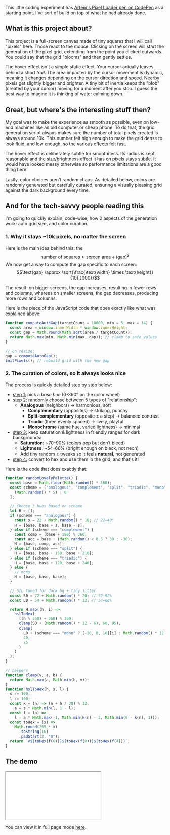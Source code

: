 This little coding experiment has [Artem's Pixel Loader pen on CodePen](https://codepen.io/artzub/pen/XJJooON) as a starting point. I've sort of build on top of what he had already done.

## What is this project about?

This project is a full-screen canvas made of tiny squares that I will call "pixels" here. Those react to the mouse. Clicking on the screen will start the generation of the pixel grid, extending from the point you clicked outwards. You could say that the grid "blooms" and then gently settles.

The hover effect isn't a simple static effect. Your cursor actually leaves behind a short _trail_. The area impacted by the cursor movement is dynamic, meaning it changes depending on the cursor direction and speed. Nearby pixels get slightly bigger and brighter. A tiny bit of inertia keeps the "blob" (created by your cursor) moving for a moment after you stop. I guess the best way to imagine it is thinking of water calming down.

## Great, but where's the interesting stuff then?

My goal was to make the experience as smooth as possible, even on low-end machines like an old computer or cheap phone. To do that, the grid generation script always makes sure the number of total pixels created is always around 10k. This number felt high enough to make the grid dense to look fluid, and low enough, so the various effects felt fast.

The hover effect is deliberately subtle for smoothness. Its radius is kept reasonable and the size/brightness effect it has on pixels stays subtle. It would have looked messy otherwise so performance limitations are a good thing here!

Lastly, color choices aren’t random chaos. As detailed below, colors are randomly generated but carefully curated, ensuring a visually pleasing grid against the dark background every time.

## And for the tech-savvy people reading this

I'm going to quickly explain, code-wise, how 2 aspects of the generation work: auto grid size, and color curation.

### 1. Why it stays ~10k pixels, no matter the screen

Here is the main idea behind this: the $$\text{number of squares} \approx \text{screen area} \div (\text{gap})^2$$
We now get a way to compute the gap specific to each screen:
$$\text{gap} \approx \sqrt{\frac{\text{width} \times \text{height}}{10{,}000}}$$

The result: on bigger screens, the gap increases, resulting in fewer rows and columns, whereas on smaller screens, the gap decreases, producing more rows and columns.

Here is the piece of the JavaScript code that does exactly like what was explained above:

```js
function computeAutoGap(targetCount = 10000, min = 5, max = 14) {
  const area = window.innerWidth * window.innerHeight;
  const gap = Math.round(Math.sqrt(area / targetCount));
  return Math.max(min, Math.min(max, gap)); // clamp to safe values
}

// on resize:
gap = computeAutoGap();
initPixels(); // rebuild grid with the new gap
```

### 2. The curation of colors, so it always looks nice

The process is quickly detailed step by step below:

- <u>step 1:</u> pick a _base hue_ (0-360° on the color wheel)
- <u>step 2:</u> randomly choose between 5 types of "relationship":
  - **Analogous** (neighbors) → harmonious, soft
    - **Complementary** (opposites) → striking, punchy
    - **Split-complementary** (opposite ± a step) → balanced contrast
    - **Triadic** (three evenly spaced) → lively, playful
    - **Monochrome** (same hue, varied lightness) → minimal
- <u>step 3:</u> keep saturation & lightness in friendly ranges for dark backgrounds:
  - **Saturation:** ~70–90% (colors pop but don’t bleed)
  - **Lightness:** ~54–66% (bright enough on black, not neon)
  - Add tiny random ± tweaks so it feels **natural**, not generated
- <u>step 4:</u> convert to hex and use them in the grid, and that's it!

Here is the code that does exactly that:

```js
function randomLovelyPalette() {
  const base = Math.floor(Math.random() * 360);
  const scheme = ["analogous", "complement", "split", "triadic", "mono"][
    (Math.random() * 5) | 0
  ];

  // Choose 3 hues based on scheme
  let H = [];
  if (scheme === "analogous") {
    const s = 22 + Math.random() * 18; // 22–40°
    H = [base, base + s, base - s];
  } else if (scheme === "complement") {
    const comp = (base + 180) % 360;
    const acc = base + (Math.random() < 0.5 ? 30 : -30);
    H = [base, comp, acc];
  } else if (scheme === "split") {
    H = [base, base + 150, base + 210];
  } else if (scheme === "triadic") {
    H = [base, base + 120, base + 240];
  } else {
    // mono
    H = [base, base, base];
  }

  // S/L tuned for dark bg + tiny jitter
  const S0 = 72 + Math.random() * 20; // 72–92%
  const L0 = 54 + Math.random() * 12; // 54–66%

  return H.map((h, i) =>
    hslToHex(
      ((h % 360) + 360) % 360,
      clamp(S0 + (Math.random() * 12 - 6), 60, 95),
      clamp(
        L0 + (scheme === "mono" ? [-10, 0, 10][i] : Math.random() * 12 - 6),
        40,
        75
      )
    )
  );
}

// helpers
function clamp(v, a, b) {
  return Math.max(a, Math.min(b, v));
}
function hslToHex(h, s, l) {
  s /= 100;
  l /= 100;
  const k = (n) => (n + h / 30) % 12,
    a = s * Math.min(l, 1 - l);
  const f = (n) =>
    l - a * Math.max(-1, Math.min(k(n) - 3, Math.min(9 - k(n), 1)));
  const toHex = (x) =>
    Math.round(255 * x)
      .toString(16)
      .padStart(2, "0");
  return `#${toHex(f(0))}${toHex(f(8))}${toHex(f(4))}`;
}
```

## The demo

<iframe src="code/pixels.html" class="article-embed pixels-embed" loading="lazy"></iframe>

You can view it in full page mode [here](code/pixels.html).
